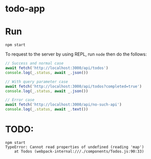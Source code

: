 # todo-app

# Run

```shell
npm start
```

To request to the server by using REPL, run `node` then do the follows:

```javascript
// Success and normal case
await fetch('http://localhost:3000/api/todos')
console.log(_.status, await _.json())

// With query parameter case
await fetch('http://localhost:3000/api/todos?completed=true')
console.log(_.status, await _.json())

// Error case
await fetch('http://localhost:3000/api/no-such-api')
console.log(_.status, await _.text())
```


# TODO:

```shell
npm start
TypeError: Cannot read properties of undefined (reading 'map')
    at Todos (webpack-internal:///./components/Todos.js:90:33)
```
